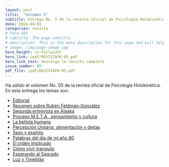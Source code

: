 ```yaml
---
layout: post
title:  "Volumen 5"
subtitle: Entrega No. 5 de la revista oficial de Psicología Holokinética
date: 2024-04-01
categories: revista
# Para SEO
# subtitle: The page subtitle
# description: This is the meta description for this page and will help it appear in search engines
# image: /img/page-image.jpg
hero_height: is-fullwidth
hero_link: /pdf/REVISTAPH-05.pdf
hero_link_text: Descarga la revista completa
issue_number: 05
pdf_file: /pdf/REVISTAPH-05.pdf
---
```


Ha salido el volúmen No. 05 de la revista oficial de Psicología Holokinética. 
En esta entrega los temas son:


- [Editorial](/pdf/REVISTAPH-05.pdf#page=4)
- [Resumen sobre Rubén Feldman-González](/pdf/REVISTAPH-05.pdf#page=5)
- [Segunda entrevista en Alaska](/pdf/REVISTAPH-05.pdf#page=7)
- [Proceso M.E.T.A., pensamiento y cultura](/pdf/REVISTAPH-05.pdf#page=20)
- [La bellota humana](/pdf/REVISTAPH-05.pdf#page=29)
- [Percepción Unitaria, alimentación y dietas](/pdf/REVISTAPH-05.pdf#page=31)
- [Sexo y espíritu](/pdf/REVISTAPH-05.pdf#page=32)
- [Palabras del día de mi año 80](/pdf/REVISTAPH-05.pdf#page=34)
- [El orden implicado](/pdf/REVISTAPH-05.pdf#page=35)
- [Cómo vivir tranquilo](/pdf/REVISTAPH-05.pdf#page=37)
- [Esperando al Sagrado](/pdf/REVISTAPH-05.pdf#page=39)
- [Luz y Tinieblas](/pdf/REVISTAPH-05.pdf#page=43)
